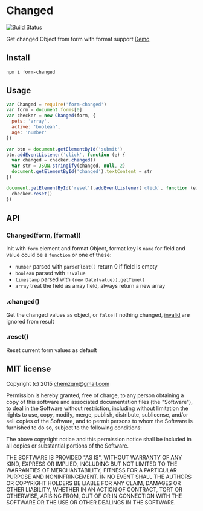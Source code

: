 # Changed

[![Build Status](https://secure.travis-ci.org/chemzqm/changed.png)](http://travis-ci.org/chemzqm/changed)

Get changed Object from form with format support [Demo](http://chemzqm.github.io/changed/)

## Install

    npm i form-changed

## Usage

``` js
var Changed = require('form-changed')
var form = document.forms[0]
var checker = new Changed(form, {
  pets: 'array',
  active: 'boolean',
  age: 'number'
})

var btn = document.getElementById('submit')
btn.addEventListener('click', function (e) {
  var changed = checker.changed()
  var str = JSON.stringify(changed, null, 2)
  document.getElementById('changed').textContent = str
})

document.getElementById('reset').addEventListener('click', function (e) {
  checker.reset()
})
```

## API

### Changed(form, [format])

Init with `form` element and format Object, format key is `name` for field and value could be a `function` or one of these:

* `number` parsed with `parseFloat()` return 0 if field is empty
* `boolean` parsed with `!!value`
* `timestamp` parsed with `(new Date(value)).getTime()`
* `array` treat the field as array field, always return a new array

### .changed()

Get the changed values as object, or `false` if nothing changed, [invalid](https://github.com/chemzqm/invalid) are ignored from result

### .reset()

Reset current form values as default


## MIT license
Copyright (c) 2015 chemzqm@gmail.com

Permission is hereby granted, free of charge, to any person obtaining a copy of this software and associated documentation files (the "Software"), to deal in the Software without restriction, including without limitation the rights to use, copy, modify, merge, publish, distribute, sublicense, and/or sell copies of the Software, and to permit persons to whom the Software is furnished to do so, subject to the following conditions:

The above copyright notice and this permission notice shall be included in all copies or substantial portions of the Software.

THE SOFTWARE IS PROVIDED "AS IS", WITHOUT WARRANTY OF ANY KIND, EXPRESS OR IMPLIED, INCLUDING BUT NOT LIMITED TO THE WARRANTIES OF MERCHANTABILITY, FITNESS FOR A PARTICULAR PURPOSE AND NONINFRINGEMENT. IN NO EVENT SHALL THE AUTHORS OR COPYRIGHT HOLDERS BE LIABLE FOR ANY CLAIM, DAMAGES OR OTHER LIABILITY, WHETHER IN AN ACTION OF CONTRACT, TORT OR OTHERWISE, ARISING FROM, OUT OF OR IN CONNECTION WITH THE SOFTWARE OR THE USE OR OTHER DEALINGS IN THE SOFTWARE.
